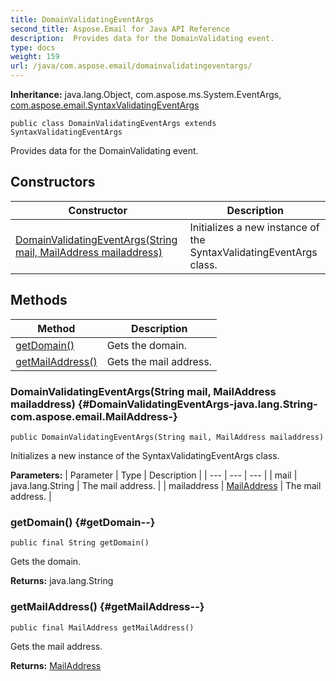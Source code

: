 ```yaml
---
title: DomainValidatingEventArgs
second_title: Aspose.Email for Java API Reference
description:  Provides data for the DomainValidating event.
type: docs
weight: 159
url: /java/com.aspose.email/domainvalidatingeventargs/
---
```

**Inheritance:**
java.lang.Object, com.aspose.ms.System.EventArgs, [com.aspose.email.SyntaxValidatingEventArgs](../../com.aspose.email/syntaxvalidatingeventargs)
```
public class DomainValidatingEventArgs extends SyntaxValidatingEventArgs
```

Provides data for the DomainValidating event.
## Constructors

| Constructor | Description |
| --- | --- |
| [DomainValidatingEventArgs(String mail, MailAddress mailaddress)](#DomainValidatingEventArgs-java.lang.String-com.aspose.email.MailAddress-) | Initializes a new instance of the SyntaxValidatingEventArgs class. |
## Methods

| Method | Description |
| --- | --- |
| [getDomain()](#getDomain--) | Gets the domain. |
| [getMailAddress()](#getMailAddress--) | Gets the mail address. |
### DomainValidatingEventArgs(String mail, MailAddress mailaddress) {#DomainValidatingEventArgs-java.lang.String-com.aspose.email.MailAddress-}
```
public DomainValidatingEventArgs(String mail, MailAddress mailaddress)
```


Initializes a new instance of the SyntaxValidatingEventArgs class.

**Parameters:**
| Parameter | Type | Description |
| --- | --- | --- |
| mail | java.lang.String | The mail address. |
| mailaddress | [MailAddress](../../com.aspose.email/mailaddress) | The mail address. |

### getDomain() {#getDomain--}
```
public final String getDomain()
```


Gets the domain.

**Returns:**
java.lang.String
### getMailAddress() {#getMailAddress--}
```
public final MailAddress getMailAddress()
```


Gets the mail address.

**Returns:**
[MailAddress](../../com.aspose.email/mailaddress)
